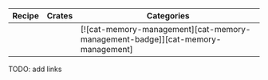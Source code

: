 | Recipe | Crates | Categories |
|--------|--------|------------|
|  |  | [![cat-memory-management][cat-memory-management-badge]][cat-memory-management] |

<div class="hidden">
TODO: add links
</div>

